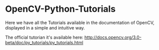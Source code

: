 # OpenCV-Python-Tutorials

Here we have all the Tutorials available in the documentation of OpenCV, displayed in a simple and intuitive way.


The official tutorian it's available here:
http://docs.opencv.org/3.0-beta/doc/py_tutorials/py_tutorials.html

